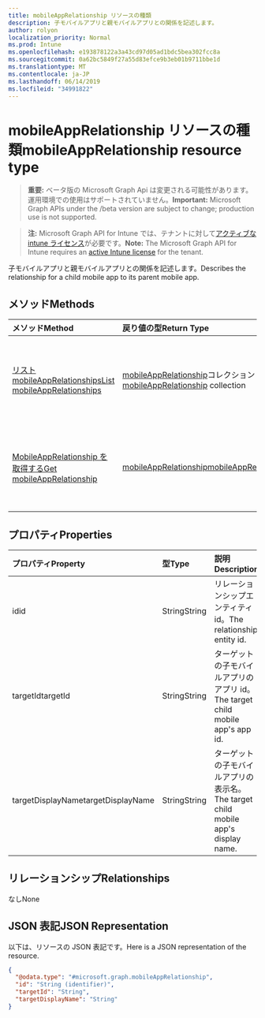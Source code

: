 ```yaml
---
title: mobileAppRelationship リソースの種類
description: 子モバイルアプリと親モバイルアプリとの関係を記述します。
author: rolyon
localization_priority: Normal
ms.prod: Intune
ms.openlocfilehash: e193878122a3a43cd97d05ad1bdc5bea302fcc8a
ms.sourcegitcommit: 0a62bc5849f27a55d83efce9b3eb01b9711bbe1d
ms.translationtype: MT
ms.contentlocale: ja-JP
ms.lasthandoff: 06/14/2019
ms.locfileid: "34991822"
---
```

# <a name="mobileapprelationship-resource-type"></a><span data-ttu-id="f5983-103">mobileAppRelationship リソースの種類</span><span class="sxs-lookup"><span data-stu-id="f5983-103">mobileAppRelationship resource type</span></span>

> <span data-ttu-id="f5983-104">**重要:** ベータ版の Microsoft Graph Api は変更される可能性があります。運用環境での使用はサポートされていません。</span><span class="sxs-lookup"><span data-stu-id="f5983-104">**Important:** Microsoft Graph APIs under the /beta version are subject to change; production use is not supported.</span></span>

> <span data-ttu-id="f5983-105">**注:** Microsoft Graph API for Intune では、テナントに対して[アクティブな intune ライセンス](https://go.microsoft.com/fwlink/?linkid=839381)が必要です。</span><span class="sxs-lookup"><span data-stu-id="f5983-105">**Note:** The Microsoft Graph API for Intune requires an [active Intune license](https://go.microsoft.com/fwlink/?linkid=839381) for the tenant.</span></span>

<span data-ttu-id="f5983-106">子モバイルアプリと親モバイルアプリとの関係を記述します。</span><span class="sxs-lookup"><span data-stu-id="f5983-106">Describes the relationship for a child mobile app to its parent mobile app.</span></span>

## <a name="methods"></a><span data-ttu-id="f5983-107">メソッド</span><span class="sxs-lookup"><span data-stu-id="f5983-107">Methods</span></span>
|<span data-ttu-id="f5983-108">メソッド</span><span class="sxs-lookup"><span data-stu-id="f5983-108">Method</span></span>|<span data-ttu-id="f5983-109">戻り値の型</span><span class="sxs-lookup"><span data-stu-id="f5983-109">Return Type</span></span>|<span data-ttu-id="f5983-110">説明</span><span class="sxs-lookup"><span data-stu-id="f5983-110">Description</span></span>|
|:---|:---|:---|
|[<span data-ttu-id="f5983-111">リスト mobileAppRelationships</span><span class="sxs-lookup"><span data-stu-id="f5983-111">List mobileAppRelationships</span></span>](../api/intune-apps-mobileapprelationship-list.md)|<span data-ttu-id="f5983-112">[mobileAppRelationship](../resources/intune-apps-mobileapprelationship.md)コレクション</span><span class="sxs-lookup"><span data-stu-id="f5983-112">[mobileAppRelationship](../resources/intune-apps-mobileapprelationship.md) collection</span></span>|<span data-ttu-id="f5983-113">[MobileAppRelationship](../resources/intune-apps-mobileapprelationship.md)オブジェクトのプロパティとリレーションシップをリストします。</span><span class="sxs-lookup"><span data-stu-id="f5983-113">List properties and relationships of the [mobileAppRelationship](../resources/intune-apps-mobileapprelationship.md) objects.</span></span>|
|[<span data-ttu-id="f5983-114">MobileAppRelationship を取得する</span><span class="sxs-lookup"><span data-stu-id="f5983-114">Get mobileAppRelationship</span></span>](../api/intune-apps-mobileapprelationship-get.md)|[<span data-ttu-id="f5983-115">mobileAppRelationship</span><span class="sxs-lookup"><span data-stu-id="f5983-115">mobileAppRelationship</span></span>](../resources/intune-apps-mobileapprelationship.md)|<span data-ttu-id="f5983-116">[MobileAppRelationship](../resources/intune-apps-mobileapprelationship.md)オブジェクトのプロパティとリレーションシップを読み取ります。</span><span class="sxs-lookup"><span data-stu-id="f5983-116">Read properties and relationships of the [mobileAppRelationship](../resources/intune-apps-mobileapprelationship.md) object.</span></span>|

## <a name="properties"></a><span data-ttu-id="f5983-117">プロパティ</span><span class="sxs-lookup"><span data-stu-id="f5983-117">Properties</span></span>
|<span data-ttu-id="f5983-118">プロパティ</span><span class="sxs-lookup"><span data-stu-id="f5983-118">Property</span></span>|<span data-ttu-id="f5983-119">型</span><span class="sxs-lookup"><span data-stu-id="f5983-119">Type</span></span>|<span data-ttu-id="f5983-120">説明</span><span class="sxs-lookup"><span data-stu-id="f5983-120">Description</span></span>|
|:---|:---|:---|
|<span data-ttu-id="f5983-121">id</span><span class="sxs-lookup"><span data-stu-id="f5983-121">id</span></span>|<span data-ttu-id="f5983-122">String</span><span class="sxs-lookup"><span data-stu-id="f5983-122">String</span></span>|<span data-ttu-id="f5983-123">リレーションシップエンティティ id。</span><span class="sxs-lookup"><span data-stu-id="f5983-123">The relationship entity id.</span></span>|
|<span data-ttu-id="f5983-124">targetId</span><span class="sxs-lookup"><span data-stu-id="f5983-124">targetId</span></span>|<span data-ttu-id="f5983-125">String</span><span class="sxs-lookup"><span data-stu-id="f5983-125">String</span></span>|<span data-ttu-id="f5983-126">ターゲットの子モバイルアプリのアプリ id。</span><span class="sxs-lookup"><span data-stu-id="f5983-126">The target child mobile app's app id.</span></span>|
|<span data-ttu-id="f5983-127">targetDisplayName</span><span class="sxs-lookup"><span data-stu-id="f5983-127">targetDisplayName</span></span>|<span data-ttu-id="f5983-128">String</span><span class="sxs-lookup"><span data-stu-id="f5983-128">String</span></span>|<span data-ttu-id="f5983-129">ターゲットの子モバイルアプリの表示名。</span><span class="sxs-lookup"><span data-stu-id="f5983-129">The target child mobile app's display name.</span></span>|

## <a name="relationships"></a><span data-ttu-id="f5983-130">リレーションシップ</span><span class="sxs-lookup"><span data-stu-id="f5983-130">Relationships</span></span>
<span data-ttu-id="f5983-131">なし</span><span class="sxs-lookup"><span data-stu-id="f5983-131">None</span></span>

## <a name="json-representation"></a><span data-ttu-id="f5983-132">JSON 表記</span><span class="sxs-lookup"><span data-stu-id="f5983-132">JSON Representation</span></span>
<span data-ttu-id="f5983-133">以下は、リソースの JSON 表記です。</span><span class="sxs-lookup"><span data-stu-id="f5983-133">Here is a JSON representation of the resource.</span></span>
<!-- {
  "blockType": "resource",
  "keyProperty": "id",
  "@odata.type": "microsoft.graph.mobileAppRelationship"
}
-->
``` json
{
  "@odata.type": "#microsoft.graph.mobileAppRelationship",
  "id": "String (identifier)",
  "targetId": "String",
  "targetDisplayName": "String"
}
```





